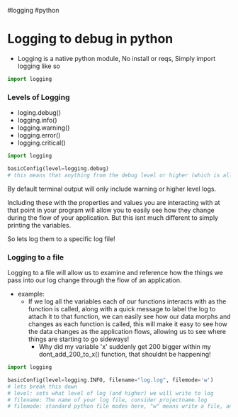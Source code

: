#logging
#python

# Logging to debug in python

- Logging is a native python module, No install or reqs, Simply import logging like so

```python
import logging
```

### Levels of Logging

- loging.debug()
- logging.info()
- logging.warning()
- logging.error()
- logging.critical()

```python
import logging

basicConfig(level=logging.debug)
# this means that anything from the debug level or higher (which is all other levels) will be logged
```

By default terminal output will only include warning or higher level logs.

Including these with the properties and values you are interacting with at that point in your program will allow you to easily see how they change during the flow of your application. But this isnt much different to simply printing the variables.

So lets log them to a specific log file!

### Logging to a file
Logging to a file will allow us to examine and reference how the things we pass into our log change through the flow of an application. 
- example:
	- If we log all the variables each of our functions interacts with as the function is called, along with a quick message to label the log to attach it to that function, we can easily see how our data morphs and changes as each function is called, this will make it easy to see how the data changes as the application flows, allowing us to see where things are starting to go sideways! 
		- Why did my variable 'x' suddenly get 200 bigger within my dont_add_200_to_x() function, that shouldnt be happening!

```python
import logging

basicConfig(level=logging.INFO, filename="log.log", filemode='w')
# lets break this down
# level: sets what level of log (and higher) we will write to log
# filename: The name of your log file, consider projectname.log
# filemode: standard python file modes here, "w" means write a file, and if one already exsists overwrite it. 

```

